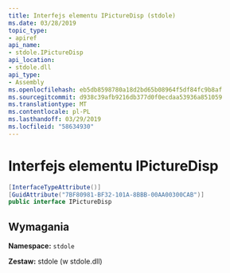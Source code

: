 ```yaml
---
title: Interfejs elementu IPictureDisp (stdole)
ms.date: 03/28/2019
topic_type:
- apiref
api_name:
- stdole.IPictureDisp
api_location:
- stdole.dll
api_type:
- Assembly
ms.openlocfilehash: eb5db8598780a18d2bd65b08964f5df84fc9b8af
ms.sourcegitcommit: d938c39afb9216db377d0f0ecdaa53936a851059
ms.translationtype: MT
ms.contentlocale: pl-PL
ms.lasthandoff: 03/29/2019
ms.locfileid: "58634930"
---
```

# <a name="ipicturedisp-interface"></a>Interfejs elementu IPictureDisp

```csharp
[InterfaceTypeAttribute()]
[GuidAttribute("7BF80981-BF32-101A-8BBB-00AA00300CAB")]
public interface IPictureDisp
```

## <a name="requirements"></a>Wymagania

**Namespace:** `stdole`

**Zestaw:** stdole (w stdole.dll)
